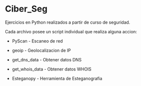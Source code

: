 # Ciber_Seg
Ejercicios en Python realizados a partir de curso de seguridad.

Cada archivo posee un script individual que realiza alguna accion:

- PyScan - Escaneo de red

- geoip - Geolocalizacion de IP

- get_dns_data - Obtener datos DNS

- get_whois_data - Obtener datos WHOIS

- Esteganopy - Herramienta de Esteganografia 

